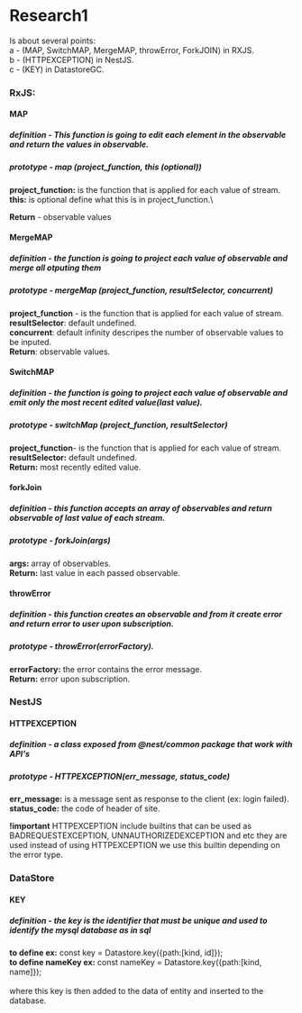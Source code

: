 # Research1

Is about several points:\
a - (MAP, SwitchMAP, MergeMAP, throwError, ForkJOIN) in RXJS.\
b - (HTTPEXCEPTION) in NestJS.\
c - (KEY) in DatastoreGC.

### RxJS:

#### MAP

##### definition - This function is going to edit each element in the observable and return the values in observable.

##### prototype - map (project_function, this (optional))

**project_function:** is the function that is applied for each value of stream.\
**this:** is optional define what this is in project_function.\

**Return** - observable values

#### MergeMAP

##### definition - the function is going to project each value of observable and merge all otputing them

##### prototype - mergeMap (project_function, resultSelector, concurrent)

**project_function** - is the function that is applied for each value of stream.\
**resultSelector**: default undefined.\
**concurrent**: default infinity descripes the number of observable values to be inputed.\
**Return**: observable values.

#### SwitchMAP

##### definition - the function is going to project each value of observable and emit only the most recent edited value(last value).

##### prototype - switchMap (project_function, resultSelector)

**project_function**- is the function that is applied for each value of stream.\
**resultSelector:** default undefined.\
**Return:** most recently edited value.

#### forkJoin

##### definition - this function accepts an array of observables and return observable of last value of each stream.

##### prototype - forkJoin(args)

**args:** array of observables.\
**Return:** last value in each passed observable.

#### throwError

##### definition - this function creates an observable and from it create error and return error to user upon subscription.

##### prototype - throwError(errorFactory).

**errorFactory:** the error contains the error message.\
**Return:** error upon subscription.

### NestJS

#### HTTPEXCEPTION

##### definition - a class exposed from @nest/common package that work with API's

##### prototype - HTTPEXCEPTION(err_message, status_code)

**err_message:** is a message sent as response to the client (ex: login failed).\
**status_code:** the code of header of site.

**!important** HTTPEXCEPTION include builtins that can be used as BADREQUESTEXCEPTION, UNNAUTHORIZEDEXCEPTION and etc
they are used instead of using HTTPEXCEPTION we use this builtin depending on the error type.

### DataStore

#### KEY

##### definition - the key is the identifier that must be unique and used to identify the mysql database as in sql

**to define ex:** const key = Datastore.key({path:[kind, id]});\
**to define nameKey ex:** const nameKey = Datastore.key({path:[kind, name]});\
\
where this key is then added to the data of entity and inserted to the database.
